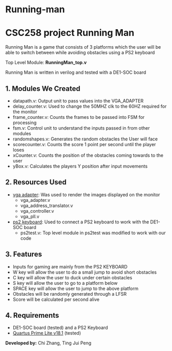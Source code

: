 # Running-man

CSC258 project Running Man
=============================

Running Man is a game that consists of 3 platforms which the user will be able to switch between while avoiding obstacles using a PS2 keyboard

Top Level Module: **RunningMan_top.v**

Running Man is written in verilog and tested with a DE1-SOC board

## 1. Modules We Created
- datapath.v: Output unit to pass values into the VGA_ADAPTER 
- delay_counter.v: Used to change the 50MHZ clk to the 60HZ required for the monitor
- frame_counter.v: Counts the frames to be passed into FSM for processing
- fsm.v: Control unit to understand the inputs passed in from other modules
- randomshapes.v: Generates the random obstacles the User will face
- scorecounter.v: Counts the score 1 point per second until the player loses
- xCounter.v: Counts the position of the obstacles coming towards to the user
- yBox.v: Calculates the players Y position after input movements 

## 2. Resources Used
- [vga adapter](http://www.eecg.utoronto.ca/~jayar/ece241_08F/vga/): Was used to render the images displayed on the monitor
  - vga_adapter.v
  - vga_address_translator.v
  - vga_controller.v
  - vga_pll.v
- [ps2 keyboard](https://johnloomis.org/digitallab/ps2lab1/ps2lab1.html#top): Used to connect a PS2 keyboard to work with the DE1-SOC board
  - ps2test.v: Top level module in ps2test was modified to work with our code

## 3. Features
- Inputs for gaming are mainly from the PS2 KEYBOARD
- W key will allow the user to do a small jump to avoid short obstacles
- C key will allow the user to duck under certain obstacles
- S key will allow the user to go to a platform below
- SPACE key will allow the user to jump to the above platform
- Obstacles will be randomly generated through a LFSR
- Score will be calculated per second alive

## 4. Requirements
- DE1-SOC board (tested) and a PS2 Keyboard
- [Quartus Prime Lite v18.1](http://fpgasoftware.intel.com/?edition=lite) (tested)


**Developed by:** Chi Zhang, Ting Jui Peng
